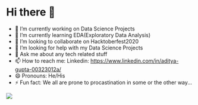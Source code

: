 <h1>Hi there 👋</h1>

- 🔭 I’m currently working on Data Science Projects
- 🌱 I’m currently learning EDA(Exploratory Data Analysis)
- 👯 I’m looking to collaborate on Hacktoberfest2020
- 🤔 I’m looking for help with my Data Science Projects
- 💬 Ask me about any tech related stuff
- 📫 How to reach me: Linkedin: https://www.linkedin.com/in/aditya-gupta-00323012a/
- 😄 Pronouns: He/His
- ⚡ Fun fact: We all are prone to procastination in some or the other way...

<img src='https://github-readme-stats.vercel.app/api?username=Aditya148&show_icons=true&theme=radical' />
